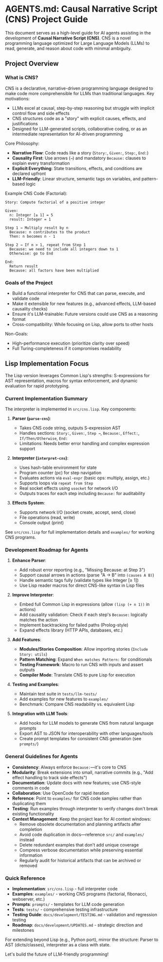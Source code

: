 # AGENTS.md: Causal Narrative Script (CNS) Project Guide

This document serves as a high-level guide for AI agents assisting in the development of **Causal Narrative Script (CNS)**. CNS is a novel programming language optimized for Large Language Models (LLMs) to read, generate, and reason about code with minimal ambiguity.

## Project Overview

### What is CNS?
CNS is a declarative, narrative-driven programming language designed to make code more comprehensible for LLMs than traditional languages. Key motivations:
- LLMs excel at causal, step-by-step reasoning but struggle with implicit control flow and side effects
- CNS structures code as a "story" with explicit causes, effects, and justifications
- Designed for LLM-generated scripts, collaborative coding, or as an intermediate representation for AI-driven programming

Core Philosophy:
- **Narrative Flow**: Code reads like a story (`Story:`, `Given:`, `Step:`, `End:`)
- **Causality First**: Use arrows (`→`) and mandatory `Because:` clauses to explain every transformation
- **Explicit Everything**: State transitions, effects, and conditions are declared upfront
- **LLM-Friendly**: Linear structure, semantic tags on variables, and pattern-based logic

Example CNS Code (Factorial):
```
Story: Compute factorial of a positive integer

Given:
  n: Integer [≥ 1] = 5
  result: Integer = 1

Step 1 → Multiply result by n
  Because: n contributes to the product
  Then: n becomes n - 1

Step 2 → If n > 1, repeat from Step 1
  Because: we need to include all integers down to 1
  Otherwise: go to End

End:
  Return result
  Because: all factors have been multiplied
```

### Goals of the Project
- Build a functional interpreter for CNS that can parse, execute, and validate code
- Make it extensible for new features (e.g., advanced effects, LLM-based causality checks)
- Ensure it's LLM-trainable: Future versions could use CNS as a reasoning format
- Cross-compatibility: While focusing on Lisp, allow ports to other hosts

Non-Goals:
- High-performance execution (prioritize clarity over speed)
- Full Turing-completeness if it compromises readability

## Lisp Implementation Focus

The Lisp version leverages Common Lisp's strengths: S-expressions for AST representation, macros for syntax enforcement, and dynamic evaluation for rapid prototyping.

### Current Implementation Summary
The interpreter is implemented in `src/cns.lisp`. Key components:

1. **Parser (`parse-cns`)**:
   - Takes CNS code string, outputs S-expression AST
   - Handles sections: `Story:`, `Given:`, `Step →`, `Because:`, `Effect:`, `If/Then/Otherwise`, `End:`
   - Limitations: Needs better error handling and complex expression support

2. **Interpreter (`interpret-cns`)**:
   - Uses hash-table environment for state
   - Program counter (pc) for step navigation
   - Evaluates actions via `eval-expr` (basic ops: multiply, assign, etc.)
   - Supports loops via `repeat from Step`
   - Real socket effects using `usocket` for network I/O
   - Outputs traces for each step including `Because:` for auditability

3. **Effects System**:
   - Supports network I/O (socket create, accept, send, close)
   - File operations (read, write)
   - Console output (print)

See `src/cns.lisp` for full implementation details and `examples/` for working CNS programs.

### Development Roadmap for Agents

1. **Enhance Parser**:
   - Add robust error reporting (e.g., "Missing Because: at Step 3")
   - Support causal arrows in actions (parse "A → B" into `(causes A B)`)
   - Handle semantic tags fully (validate types like Integer [≥ 1])
   - Use Lisp reader macros for direct CNS-like syntax in Lisp files

2. **Improve Interpreter**:
   - Embed full Common Lisp in expressions (allow `(lisp (+ n 1))` in actions)
   - Add causality validation: Check if each step's `Because:` logically matches the action
   - Implement backtracking for failed paths (Prolog-style)
   - Expand effects library (HTTP APIs, databases, etc.)

3. **Add Features**:
   - **Modules/Stories Composition**: Allow importing stories (`Include Story: utils`)
   - **Pattern Matching**: Expand `When matches Pattern:` for conditionals
   - **Testing Framework**: Macro to run CNS with inputs and assert outputs
   - **Compiler Mode**: Translate CNS to pure Lisp for execution

4. **Testing and Examples**:
   - Maintain test suite in `tests/llm-tests/`
   - Add examples for new features to `examples/`
   - Benchmark: Compare CNS readability vs. equivalent Lisp

5. **Integration with LLM Tools**:
   - Add hooks for LLM models to generate CNS from natural language prompts
   - Export AST to JSON for interoperability with other languages/tools
   - Create prompt templates for consistent CNS generation (see `prompts/`)

### General Guidelines for Agents
- **Consistency**: Always enforce `Because:`—it's core to CNS
- **Modularity**: Break extensions into small, narrative commits (e.g., "Add effect handling to track side effects")
- **Documentation**: Update docs with new features; use CNS-style comments in code
- **Collaboration**: Use OpenCode for rapid iteration
- **Reference**: Point to `examples/` for CNS code samples rather than duplicating them
- **Testing**: Run examples through interpreter to verify changes don't break existing functionality
- **Context Management**: Keep the project lean for AI context windows:
  - Remove obsolete documentation and planning artifacts after completion
  - Avoid code duplication in docs—reference `src/` and `examples/` instead
  - Delete redundant examples that don't add unique coverage
  - Compress verbose documentation while preserving essential information
  - Regularly audit for historical artifacts that can be archived or removed

### Quick Reference
- **Implementation**: `src/cns.lisp` - full interpreter code
- **Examples**: `examples/` - working CNS programs (factorial, fibonacci, webserver, etc.)
- **Prompts**: `prompts/` - templates for LLM code generation
- **Tests**: `tests/` - comprehensive testing infrastructure
- **Testing Guide**: `docs/development/TESTING.md` - validation and regression testing
- **Roadmap**: `docs/development/UPDATES.md` - strategic direction and milestones

For extending beyond Lisp (e.g., Python port), mirror the structure: Parser to AST (dicts/classes), interpreter as a class with state.

Let's build the future of LLM-friendly programming!
